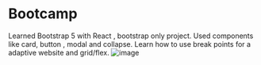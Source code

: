 # Bootcamp
Learned Bootstrap 5 with React , bootstrap only project. Used components like card, button , modal and collapse. Learn how to use break points for a adaptive website and grid/flex.
![image](https://github.com/Aigengrau/Bootcamp/assets/65302777/a122ee8f-94b8-46fd-b7e9-f13f7be9afd2)
